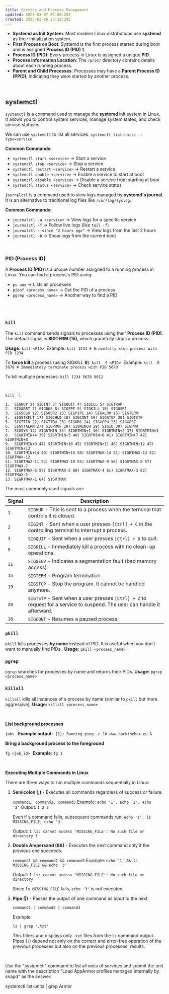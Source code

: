 ```yaml
---
title: Service and Process Management
updated: 2025-03-07 02:00:25Z
created: 2025-03-06 23:32:29Z
---
```


- **Systemd as Init System**: Most modern Linux distributions use **systemd** as their initialization system.
- **First Process on Boot**: Systemd is the first process started during boot and is assigned **Process ID (PID) 1**.
- **Process ID (PID)**: Every process in Linux is assigned a unique **PID**.
- **Process Information Location**: The `/proc/` directory contains details about each running process.
- **Parent and Child Processes**: Processes may have a **Parent Process ID (PPID)**, indicating they were started by another process.

&nbsp;

## **systemctl**

`systemctl` is a command used to manage the **systemd** init system in Linux. It allows you to control system services, manage system states, and check service statuses.

We can use `systemctl` to list all services. `systemctl list-units --type=service`

**Common Commands:**

- `systemctl start <service>` → Start a service
- `systemctl stop <service>` → Stop a service
- `systemctl restart <service>` → Restart a service
- `systemctl enable <service>` → Enable a service to start at boot
- `systemctl disable <service>` → Disable a service from starting at boot
- `systemctl status <service>` → Check service status

`journalctl` is a command used to view logs managed by **systemd's journal**. It is an alternative to traditional log files like `/var/log/syslog`.

**Common Commands:**

- `journalctl -u <service>` → View logs for a specific service
- `journalctl -f` → Follow live logs (like `tail -f`)
- `journalctl --since "2 hours ago"` → View logs from the last 2 hours
- `journalctl -b` → Show logs from the current boot

&nbsp;

### **PID (Process ID)**

A **Process ID (PID)** is a unique number assigned to a running process in Linux. You can find a process's PID using:

- `ps aux` → Lists all processes
- `pidof <process_name>` → Get the PID of a process
- `pgrep <process_name>` → Another way to find a PID  
    <br/>

&nbsp;

### **`kill`**

The `kill` command sends signals to processes using their **Process ID (PID)**. The default signal is **SIGTERM (15)**, which gracefully stops a process.

**Usage:** `kill <PID>`  Example: `kill 1234 # Gracefully stop process with PID 1234`

To **force kill** a process (using SIGKILL **9**): `kill -9 <PID>`  Example: `kill -9 5678 # Immediately terminate process with PID 5678`

To kill multiple processes: `kill 1234 5678 9012`

&nbsp;

```shell-session
kill -l

1.  SIGHUP 2) SIGINT 3) SIGQUIT 4) SIGILL 5) SIGTRAP
2.  SIGABRT 7) SIGBUS 8) SIGFPE 9) SIGKILL 10) SIGUSR1
3.  SIGSEGV 12) SIGUSR2 13) SIGPIPE 14) SIGALRM 15) SIGTERM
4.  SIGSTKFLT 17) SIGCHLD 18) SIGCONT 19) SIGSTOP 20) SIGTSTP
5.  SIGTTIN 22) SIGTTOU 23) SIGURG 24) SIGXCPU 25) SIGXFSZ
6.  SIGVTALRM 27) SIGPROF 28) SIGWINCH 29) SIGIO 30) SIGPWR
7.  SIGSYS 34) SIGRTMIN 35) SIGRTMIN+1 36) SIGRTMIN+2 37) SIGRTMIN+3
8.  SIGRTMIN+4 39) SIGRTMIN+5 40) SIGRTMIN+6 41) SIGRTMIN+7 42) SIGRTMIN+8
9.  SIGRTMIN+9 44) SIGRTMIN+10 45) SIGRTMIN+11 46) SIGRTMIN+12 47) SIGRTMIN+13
10. SIGRTMIN+14 49) SIGRTMIN+15 50) SIGRTMAX-14 51) SIGRTMAX-13 52) SIGRTMAX-12
11. SIGRTMAX-11 54) SIGRTMAX-10 55) SIGRTMAX-9 56) SIGRTMAX-8 57) SIGRTMAX-7
12. SIGRTMAX-6 59) SIGRTMAX-5 60) SIGRTMAX-4 61) SIGRTMAX-3 62) SIGRTMAX-2
13. SIGRTMAX-1 64) SIGRTMAX  
```

The most commonly used signals are:

| **Signal** | **Description** |
| --- | --- |
| `1` | `SIGHUP` - This is sent to a process when the terminal that controls it is closed. |
| `2` | `SIGINT` - Sent when a user presses `[Ctrl] + C` in the controlling terminal to interrupt a process. |
| `3` | `SIGQUIT` - Sent when a user presses `[Ctrl] + D` to quit. |
| `9` | `SIGKILL` - Immediately kill a process with no clean-up operations. |
| `11` | `SIGSEGV` - Indicates a segmentation fault (bad memory access). |
| `15` | `SIGTERM` - Program termination. |
| `19` | `SIGSTOP` - Stop the program. It cannot be handled anymore. |
| `20` | `SIGTSTP` - Sent when a user presses `[Ctrl] + Z` to request for a service to suspend. The user can handle it afterward. |
| `18` | `SIGCONT` - Resumes a paused process. |

### **`pkill`**

`pkill` kills processes **by name** instead of PID. It is useful when you don’t want to manually find PIDs.  **Usage:** `pkill <process_name>`

### **`pgrep`**

`pgrep` searches for processes by name and returns their PIDs. **Usage:** `pgrep <process_name>`

### **`killall`**

`killall` kills all instances of a process by name (similar to `pkill` but more aggressive). **Usage:** `killall <process_name>`

&nbsp;

**List background processes**

`jobs`   **Example output**:  `[1]+ Running ping -c 10 www.hackthebox.eu &`

**Bring a background process to the foreground**

`fg <job_id>`  **Example**: `fg 1`

&nbsp;

**Executing Multiple Commands in Linux**

There are three ways to run multiple commands sequentially in Linux:

1.  **Semicolon (;)** - Executes all commands regardless of success or failure.
    
    `command1; command2; command3` Example: `echo '1'; echo '2'; echo '3'` Output: `1 2 3`
    
    Even if a command fails, subsequent commands run: `echo '1'; ls MISSING_FILE; echo '3'`
    
    Output: `1 ls: cannot access 'MISSING_FILE': No such file or directory 3`
    
2.  **Double Ampersand (&&)** - Executes the next command only if the previous one succeeds.
    
    `command1 && command2 && command3` Example: `echo '1' && ls MISSING_FILE && echo '3'`
    
    Output: `1 ls: cannot access 'MISSING_FILE': No such file or directory`
    
    Since `ls MISSING_FILE` fails, `echo '3'` is not executed.
    
3.  **Pipe (|)** - Passes the output of one command as input to the next.
    
    `command1 | command2 | command3`
    
    Example:
    
    `ls | grep '.txt'`
    
    This filters and displays only `.txt` files from the `ls` command output.    
    Pipes (`|`) depend not only on the correct and error-free operation of the previous processes but also on the previous processes' results.
    

&nbsp;

Use the "systemctl" command to list all units of services and submit the unit name with the description "Load AppArmor profiles managed internally by snapd" as the answer.

systemctl list-units | grep Armor